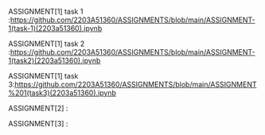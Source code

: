 ASSIGNMENT[1] task 1 :https://github.com/2203A51360/ASSIGNMENTS/blob/main/ASSIGNMENT-1(task-1)(2203a51360).ipynb

ASSIGNMENT[1] task 2 :https://github.com/2203A51360/ASSIGNMENTS/blob/main/ASSIGNMENT-1(task2)(2203a51360).ipynb

ASSIGNMENT[1] task 3:https://github.com/2203A51360/ASSIGNMENTS/blob/main/ASSIGNMENT%201(task3)(2203a51360).ipynb

ASSIGNMENT[2] :

ASSIGNMENT[3] :
